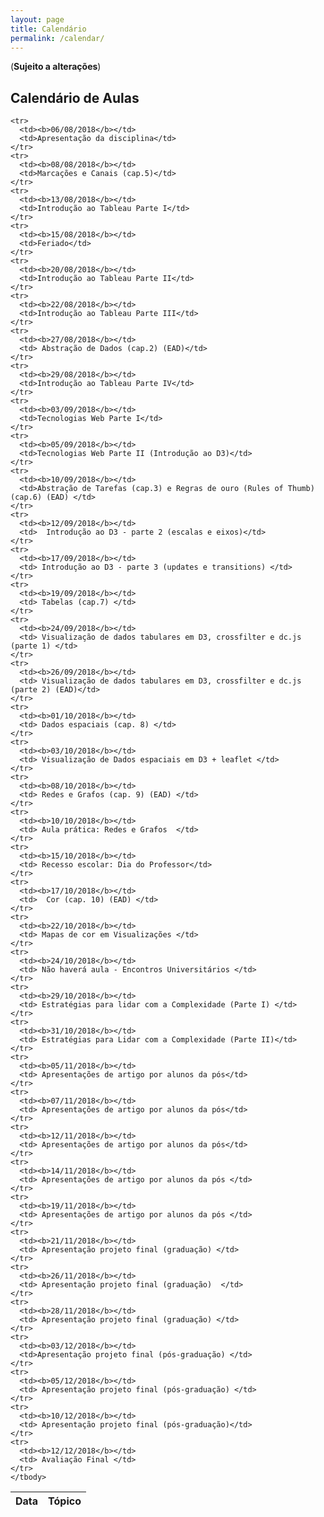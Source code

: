 ```yaml
---
layout: page
title: Calendário
permalink: /calendar/
---
```


(**Sujeito a alterações**)

## Calendário de Aulas

<table width="100%">
  <thead>
    <tr>
      <th>Data</th>
      <th>Tópico</th>
    </tr>
  </thead>
  <tbody>

    <tr>
      <td><b>06/08/2018</b></td>
      <td>Apresentação da disciplina</td>
    </tr>
    <tr>
      <td><b>08/08/2018</b></td>
      <td>Marcações e Canais (cap.5)</td>
    </tr>
    <tr>
      <td><b>13/08/2018</b></td>
      <td>Introdução ao Tableau Parte I</td>
    </tr>
    <tr>
      <td><b>15/08/2018</b></td>
      <td>Feriado</td>
    </tr>
    <tr>
      <td><b>20/08/2018</b></td>
      <td>Introdução ao Tableau Parte II</td>
    </tr>
    <tr>
      <td><b>22/08/2018</b></td>
      <td>Introdução ao Tableau Parte III</td>
    </tr>
    <tr>
      <td><b>27/08/2018</b></td>
      <td> Abstração de Dados (cap.2) (EAD)</td>
    </tr>
    <tr>
      <td><b>29/08/2018</b></td>
      <td>Introdução ao Tableau Parte IV</td>
    </tr>
    <tr>
      <td><b>03/09/2018</b></td>
      <td>Tecnologias Web Parte I</td>
    </tr>
    <tr>
      <td><b>05/09/2018</b></td>
      <td>Tecnologias Web Parte II (Introdução ao D3)</td>
    </tr>
    <tr>
      <td><b>10/09/2018</b></td>
      <td>Abstração de Tarefas (cap.3) e Regras de ouro (Rules of Thumb) (cap.6) (EAD) </td>
    </tr>
    <tr>
      <td><b>12/09/2018</b></td>
      <td>  Introdução ao D3 - parte 2 (escalas e eixos)</td>
    </tr>
    <tr>
      <td><b>17/09/2018</b></td>
      <td> Introdução ao D3 - parte 3 (updates e transitions) </td>
    </tr>
    <tr>
      <td><b>19/09/2018</b></td>
      <td> Tabelas (cap.7) </td>
    </tr>
    <tr>
      <td><b>24/09/2018</b></td>
      <td> Visualização de dados tabulares em D3, crossfilter e dc.js (parte 1) </td>
    </tr>
    <tr>
      <td><b>26/09/2018</b></td>
      <td> Visualização de dados tabulares em D3, crossfilter e dc.js (parte 2) (EAD)</td>
    </tr>
    <tr>
      <td><b>01/10/2018</b></td>
      <td> Dados espaciais (cap. 8) </td>
    </tr>
    <tr>
      <td><b>03/10/2018</b></td>
      <td> Visualização de Dados espaciais em D3 + leaflet </td>
    </tr>
    <tr>
      <td><b>08/10/2018</b></td>
      <td> Redes e Grafos (cap. 9) (EAD) </td>
    </tr>
    <tr>
      <td><b>10/10/2018</b></td>
      <td> Aula prática: Redes e Grafos  </td>
    </tr>
    <tr>
      <td><b>15/10/2018</b></td>
      <td> Recesso escolar: Dia do Professor</td>
    </tr>
    <tr>
      <td><b>17/10/2018</b></td>
      <td>  Cor (cap. 10) (EAD) </td>
    </tr>
    <tr>
      <td><b>22/10/2018</b></td>
      <td> Mapas de cor em Visualizações </td>
    </tr>
    <tr>
      <td><b>24/10/2018</b></td>
      <td> Não haverá aula - Encontros Universitários </td>
    </tr>
    <tr>
      <td><b>29/10/2018</b></td>
      <td> Estratégias para lidar com a Complexidade (Parte I) </td>
    </tr>
    <tr>
      <td><b>31/10/2018</b></td>
      <td> Estratégias para Lidar com a Complexidade (Parte II)</td>
    </tr>
    <tr>
      <td><b>05/11/2018</b></td>
      <td> Apresentações de artigo por alunos da pós</td>
    </tr>
    <tr>
      <td><b>07/11/2018</b></td>
      <td> Apresentações de artigo por alunos da pós</td>
    </tr>
    <tr>
      <td><b>12/11/2018</b></td>
      <td> Apresentações de artigo por alunos da pós</td>
    </tr>
    <tr>
      <td><b>14/11/2018</b></td>
      <td> Apresentações de artigo por alunos da pós </td>
    </tr>
    <tr>
      <td><b>19/11/2018</b></td>
      <td> Apresentações de artigo por alunos da pós </td>
    </tr>
    <tr>
      <td><b>21/11/2018</b></td>
      <td> Apresentação projeto final (graduação) </td>
    </tr>
    <tr>
      <td><b>26/11/2018</b></td>
      <td> Apresentação projeto final (graduação)  </td>
    </tr>
    <tr>
      <td><b>28/11/2018</b></td>
      <td> Apresentação projeto final (graduação) </td>
    </tr>
    <tr>
      <td><b>03/12/2018</b></td>
      <td>Apresentação projeto final (pós-graduação) </td>
    </tr>
    <tr>
      <td><b>05/12/2018</b></td>
      <td> Apresentação projeto final (pós-graduação) </td>
    </tr>
    <tr>
      <td><b>10/12/2018</b></td>
      <td> Apresentação projeto final (pós-graduação)</td>
    </tr>
    <tr>
      <td><b>12/12/2018</b></td>
      <td> Avaliação Final </td>
    </tr>
    </tbody>
</table>